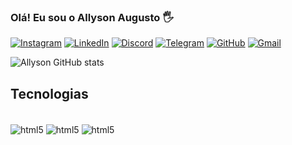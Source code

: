 
### Olá! Eu sou o Allyson Augusto 🖐️


[![Instagram](https://img.shields.io/badge/Instagram-E4405F?style=for-the-badge&logo=instagram&logoColor=white)]()
[![LinkedIn](https://img.shields.io/badge/LinkedIn-0077B5?style=for-the-badge&logo=linkedin&logoColor=white)](https://www.linkedin.com/in/allyson-novaes-2705a7266//in/allyson-novaes/)
[![Discord](https://img.shields.io/badge/Discord-7289DA?style=for-the-badge&logo=discord&logoColor=white)](https://discord.com/channels/@me/channels/@Allyson/)
[![Telegram](https://img.shields.io/badge/Telegram-000?style=for-the-badge&logo=telegram&logoColor=2CA5E0)](https://t.me/@allyson_novaes01)
[![GitHub](https://img.shields.io/badge/GitHub-100000?style=for-the-badge&logo=github&logoColor=white)](https://github.com/AllysonAugusto)
[![Gmail](https://img.shields.io/badge/Gmail-333333?style=for-the-badge&logo=gmail&logoColor=red)](mailto:SEUGMAIL)

![Allyson GitHub stats](https://github-readme-stats.vercel.app/api?username=AllysonAugusto&show_icons=true&theme=radical)



## Tecnologias 

<div style="display: inline_block"><br/>
    <img align="center" alt="html5" src="https://img.shields.io/badge/Python-3776AB?style=for-the-badge&logo=python&logoColor=white" />
    <img align="center" alt="html5" src="https://img.shields.io/badge/Amazon_AWS-232F3E?style=for-the-badge&logo=amazon-aws&logoColor=white" />
    <img align="center" alt="html5" src="https://img.shields.io/badge/GNU%20Bash-4EAA25?style=for-the-badge&logo=GNU%20Bash&logoColor=white" />
</div>

